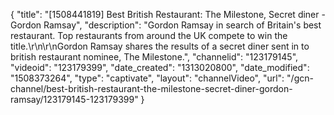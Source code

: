 {
    "title": "[1508441819] Best British Restaurant: The Milestone, Secret diner - Gordon Ramsay",
    "description": "Gordon Ramsay in search of Britain's best restaurant. Top restaurants from around the UK compete to win the title.\r\n\r\nGordon Ramsay shares the results of a secret diner sent in to british restaurant nominee, The Milestone.",
    "channelid": "123179145",
    "videoid": "123179399",
    "date_created": "1313020800",
    "date_modified": "1508373264",
    "type": "captivate",
    "layout": "channelVideo",
    "url": "\/gcn-channel\/best-british-restaurant-the-milestone-secret-diner-gordon-ramsay\/123179145-123179399"
}
